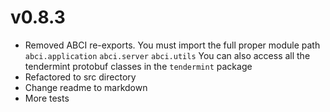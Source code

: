 
# v0.8.3
- Removed ABCI re-exports.  You must import the full proper module path
   `abci.application`
   `abci.server`
   `abci.utils`
   You can also access all the tendermint protobuf classes in the `tendermint` package
- Refactored to src directory
- Change readme to markdown
- More tests